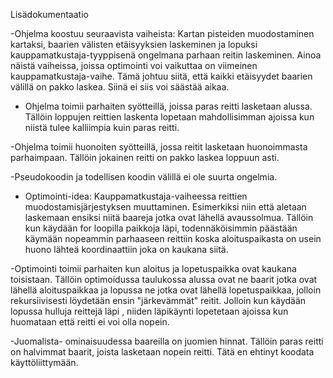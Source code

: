 Lisädokumentaatio

-Ohjelma koostuu seuraavista vaiheista: Kartan pisteiden muodostaminen kartaksi, baarien välisten etäisyyksien laskeminen ja lopuksi kauppamatkustaja-tyyppisenä ongelmana parhaan reitin laskeminen. Ainoa näistä vaiheissa, joissa optimointi voi vaikuttaa on viimeinen kauppamatkustaja-vaihe. Tämä johtuu siitä, että kaikki etäisyydet baarien välillä on pakko laskea. Siinä ei siis voi säästää aikaa. 

- Ohjelma toimii parhaiten syötteillä, joissa paras reitti lasketaan alussa. Tällöin loppujen reittien laskenta lopetaan mahdollisimman ajoissa kun niistä tulee kalliimpia kuin paras reitti.

-Ohjelma toimii huonoiten syötteillä, jossa reitit lasketaan huonoimmasta parhaimpaan. Tällöin jokainen reitti on pakko laskea loppuun asti.

-Pseudokoodin ja todellisen koodin välillä ei ole suurta ongelmia.

- Optimointi-idea: Kauppamatkustaja-vaiheessa reittien muodostamisjärjestyksen muuttaminen. Esimerkiksi niin että aletaan laskemaan ensiksi niitä baareja jotka ovat lähellä avaussolmua. Tällöin kun käydään for loopilla paikkoja läpi, todennäköisimmin päästään käymään nopeammin parhaaseen reittiin koska aloituspaikasta on usein huono lähteä koordinaattiin joka on kaukana siitä. 

-Optimointi toimii parhaiten kun aloitus ja lopetuspaikka ovat kaukana toisistaan. Tällöin optimoidussa taulukossa alussa ovat ne baarit jotka ovat lähellä aloituspaikkaa ja lopussa ne jotka ovat lähellä lopetuspaikkaa, jolloin rekursiivisesti löydetään ensin "järkevämmät" reitit. Jolloin kun käydään lopussa hulluja reittejä läpi , niiden läpikäynti lopetetaan ajoissa kun huomataan että reitti ei voi olla nopein.

-Juomalista- ominaisuudessa baareilla on juomien hinnat. Tällöin paras reitti on halvimmat baarit, joista lasketaan nopein reitti. Tätä en ehtinyt koodata käyttöliittymään. 

